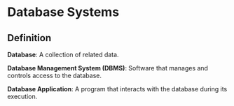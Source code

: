 

# Database Systems

## Definition

**Database**: A collection of related data.

**Database Management System (DBMS)**: Software that manages and controls access to the database.

**Database Application**: A program that interacts with the database during its execution.
